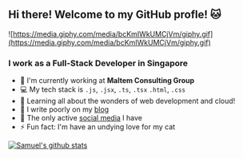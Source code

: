 ## Hi there! Welcome to my GitHub profle! 🐱

![https://media.giphy.com/media/bcKmIWkUMCjVm/giphy.gif](https://media.giphy.com/media/bcKmIWkUMCjVm/giphy.gif)

### I work as a Full-Stack Developer in Singapore

- 🏢 I'm currently working at **Maltem Consulting Group**
- 💻 My tech stack is `.js`, `.jsx`, `.ts`, `.tsx` `.html`, `.css`
- 🌱 Learning all about the wonders of web development and cloud!
- 📰 I write poorly on my [blog](https://upieez.github.io/blog/)
- 🤵 The only active [social media](https://www.linkedin.com/in/samuelhuangww/) I have
- ⚡️ Fun fact: I'm have an undying love for my cat

[![Samuel's github stats](https://github-readme-stats.vercel.app/api?username=upieez)](https://github.com/anuraghazra/github-readme-stats)

<!--
**upieez/upieez** is a ✨ _special_ ✨ repository because its `README.md` (this file) appears on your GitHub profile.

Here are some ideas to get you started:

- 🔭 I’m currently working on ...
- 🌱 I’m currently learning ...
- 👯 I’m looking to collaborate on ...
- 🤔 I’m looking for help with ...
- 💬 Ask me about ...
- 📫 How to reach me: ...
- 😄 Pronouns: ...
- ⚡ Fun fact: ...
-->
